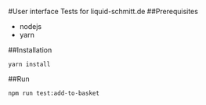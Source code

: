 #User interface Tests for liquid-schmitt.de
##Prerequisites
- nodejs
- yarn

##Installation
``` 
yarn install 
```  
##Run
``` 
npm run test:add-to-basket
```  


